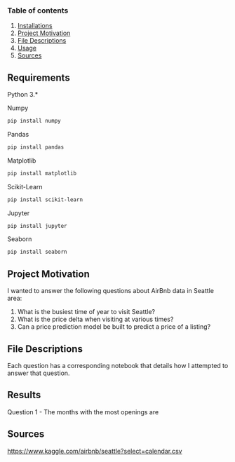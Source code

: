 ### Table of contents

1. [Installations](#installations)
2. [Project Motivation](#project-motivation)
3. [File Descriptions](#file-descriptions)
4. [Usage](#usage)
5. [Sources](#sources)

## Requirements

Python 3.*

Numpy

```bash
pip install numpy
```

Pandas

```bash
pip install pandas
```

Matplotlib

```bash
pip install matplotlib
```

Scikit-Learn

```bash
pip install scikit-learn
```

Jupyter

```bash
pip install jupyter
```

Seaborn

```bash
pip install seaborn
```

## Project Motivation

I wanted to answer the following questions about AirBnb data in Seattle area:

1. What is the busiest time of year to visit Seattle?
2. What is the price delta when visiting at various times?
3. Can a price prediction model be built to predict a price of a listing?

## File Descriptions

Each question has a corresponding notebook that details how I attempted to answer that question.

## Results

Question 1 - The months with the most openings are 

## Sources

https://www.kaggle.com/airbnb/seattle?select=calendar.csv

